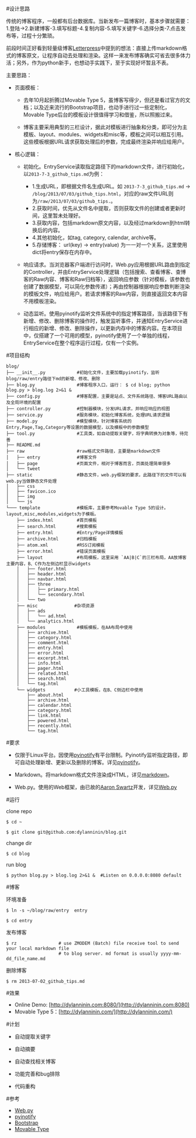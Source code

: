 #设计思路

传统的博客程序，一般都有后台数据库。当新发布一篇博客时，基本步骤就需要：1.登陆->2.新建博客-3.填写标题-4.复制内容-5.填写关键字-6.选择分类-7.点击发布等，过程十分繁琐。

前段时间正好看到轻量级博客[Letterpress](https://github.com/an0/Letterpress)中提到的想法：直接上传markdown格式的博客原文，让程序自动去处理和渲染。这样一来发布博客确实可省去很多体力活；另外，作为python新手，也想动手实践下，至于实现好坏暂且不表。

主要思路：

* 页面模板：

	* 去年10月起折腾过Movable Type 5，虽博客写得少，但还是看过官方的文档；以及近来流行的Bootstrap项目，也动手进行过一些定制化，Movable Type后台的模板设计很值得学习和借鉴，所以照搬过来。

	* 博客主要采用典型的三栏设计，据此对模板进行抽象和分类，即可分为主模板、layout、modules、widgets和misc等，模板之间可以相互引用。这些模板根据URL请求获取处理后的参数，完成最终渲染并响应给用户。

* 核心逻辑：

	* 初始化。EntryService读取指定路径下的markdown文件，进行初始化，以`2013-7-3_github_tips.md`为例：
		
		* 1.生成URL，即根据文件名生成URL。如 `2013-7-3_github_tips.md` -> `/blog/2013/07/03/github_tips.html`，对应的raw文件URL则为`/raw/2013/07/03/github_tips.`。
		* 2.获取时间，优先从文件名中提取，否则获取文件的创建或者更新时间，这里暂未处理好。
	    * 3.获取内容，包括markdown原文内容，以及经过markdown到html转换后的内容。
		* 4.其他初始化，如tag, category, calendar, archive等。
		* 5.存储博客： url(key) -> entry(value) 为一一对一个关系，这里使用dict将entry保存在内存中。

	* 响应请求。当浏览器客户端进行访问时，Web.py应用根据URL路由到指定的Controller，并由EntryService处理逻辑（包括搜索、查看博客、查博客的Raw内容、博客和Raw归档等），返回响应参数（针对模板，该参数也创建了数据模型，可以简化参数传递）；再由控制器根据响应参数判断渲染的模板文件，响应给用户。若请求博客的Raw内容，则直接返回文本内容不用模板渲染。

    * 动态监听。使用pyinotify监听文件系统中的指定博客路径，当该路径下有新增、修改、删除博客的操作时，触发监听事件，并通知EntryService进行相应的新增、修改、删除操作，以更新内存中的博客内容。在本项目中，仅搭建了一个可用的模型，pyinotify使用了一个单独的线程，EntryService在整个程序运行过程，仅有一个实例。

#项目结构

	blog/
	├── __init__.py            #初始化文件，主要加载pyinotify，监听blog/raw/entry路径下md的新增、修改、删除
	├── blog.py                #博客程序入口，运行： $ cd blog; python blog.py > blog.log 2>&1 &
	├── config.py			   #博客配置，主要是站点、文件系统路径、博客URL路由以及全局环境的配置
	├── controller.py		   #控制器模块，分发URL请求，并响应响应的视图
	├── service.py			   #服务模块，初始化博客系统，处理URL请求逻辑
	├── model.py			   #模型模块，针对博客系统的Entry,Page,Tag,Category等设置的数据模型，以及模板中的参数模型
	├── tool.py				   #工具类，如自动提取关键字，将字典转换为对象等，待完善
	├── README.md
	├── raw					   #raw格式文件路径，主要是markdown文件
	│   ├── entry			   #博客文件
	│   ├── page			   #页面文件，相对于博客而言，页面处理简单很多
	│   └── tweet				
	├── static				   #静态文件，web.py框架的要求，此路径下的文件可以有web.py当做静态文件处理
	│   ├── css
	│   ├── favicon.ico
	│   ├── img
	│   └── js
	└─── template			   #模板库，主要参考Movable Type 5的设计。layout,misc,modules,widgets为子模板。
	    ├── index.html	       #首页模板
	    ├── search.html		   #搜索模板
	    ├── entry.html		   #Entry/Page详情模板
	    ├── archive.html	   #归档模板
	    ├── atom.xml		   #RSS订阅模板
	    ├── error.html		   #错误页面模板
	    ├── layout			   #布局模板，这里采用 `AA|B|C`的三栏布局，AA放博客主要内容，B、C作为左侧边栏显示widgets
	    │   ├── footer.html
	    │   ├── header.html
	    │   ├── navbar.html
	    │   ├── three
	    │   │   ├── primary.html
	    │   │   └── secondary.html
	    │   └── two
	    ├── misc			  #杂项资源
	    │   ├── ads
	    │   │   └── ad.html
	    │   └── analytics.html
		├── modules			   #模板模板，在AA布局中使用
		│   ├── archive.html
		│   ├── category.html
		│   ├── comment.html
		│   ├── entry.html
		│   ├── error.html
		│   ├── excerpt.html
		│   ├── info.html
		│   ├── pager.html
		│   ├── related.html
		│   ├── search.html
		│   └── tag.html
		└── widgets           #小工具模板，在B、C侧边栏中使用
		    ├── about.html
		    ├── archive.html
		    ├── calendar.html
		    ├── category.html
		    ├── link.html
		    ├── powered.html
		    ├── recently.html
		    └── tag.html
	
#要求

* 仅限于Linux平台。因使用[pyinotify](https://github.com/seb-m/pyinotify)有平台限制。Pyinotify监听指定路径，即可自动处理新增、更新以及删除的博客。详见[pyinotify](https://github.com/seb-m/pyinotify)。

* Markdown。将markdown格式文件渲染成HTML，详见[markdown](https://github.com/waylan/Python-Markdown)。

* Web.py。使用的Web框架，由已故的[Aaron Swartz](http://www.aaronsw.com/)开发，详见[Web.py](http://webpy.org)

#运行

clone repo

	$ cd ~

	$ git clone git@github.com:dylanninin/blog.git
 
change dir
	
	$ cd blog

run blog

	$ python blog.py > blog.log 2>&1 &  #Listen on 0.0.0.0:8080 default


#博客

环境准备

	$ ln -s ~/blog/raw/entry  entry

	$ cd entry

发布博客

	$ rz 				# use ZMODEM (Batch) file receive tool to send your local markdown file
						# to blog server. md format is usually yyyy-mm-dd_file_name.md

删除博客

	$ rm 2013-07-02_github_tips.md

#效果

 * Online Demo: [http://dylanninin.com:8080/](http://dylanninin.com:8080)
 * Movable Type 5：[http://dylanninin.com/](http://dylanninin.com/)	

#计划

* 自动提取关键字

* 自动摘要

* 自动查找相关博客

* 功能完善和bug排除

* 代码重构

#参考

* [Web.py](http://webpy.org)
* [pyinotify](https://github.com/seb-m/pyinotify)
* [Bootstrap](http://twitter.github.com/bootstrap)
* [Movable Type](http://dylanninin.com)
